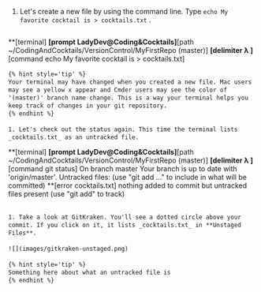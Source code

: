 1. Let's create a new file by using the command line. Type `echo My favorite cocktail is > cocktails.txt` <i class="fa fa-share fa-rotate-180"></i>. 
   ```
**[terminal]
**[prompt LadyDev@Coding&Cocktails]**[path  ~/CodingAndCocktails/VersionControl/MyFirstRepo (master)]
**[delimiter λ ]**[command echo My favorite cocktail is > cocktails.txt]
   ```
   {% hint style='tip' %}
Your terminal may have changed when you created a new file. Mac users may see a yellow x appear and Cmder users may see the color of '(master)' branch name change. This is a way your terminal helps you keep track of changes in your git repository.
   {% endhint %}

1. Let's check out the status again. This time the terminal lists _cocktails.txt_ as an untracked file.
   ```
**[terminal]
**[prompt LadyDev@Coding&Cocktails]**[path  ~/CodingAndCocktails/VersionControl/MyFirstRepo (master)]
**[delimiter λ ]**[command git status]
On branch master
Your branch is up to date with 'origin/master'.
Untracked files:
(use "git add <file>..." to include in what will be committed)
**[error    cocktails.txt]
nothing added to commit but untracked files present (use "git add" to track)
   ```

1. Take a look at GitKraken. You'll see a dotted circle above your commit. If you click on it, it lists _cocktails.txt_ in **Unstaged Files**.
   
   ![](images/gitkraken-unstaged.png)

   {% hint style='tip' %}
Something here about what an untracked file is
   {% endhint %}


